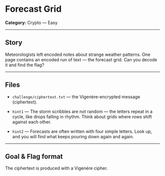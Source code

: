 #  Forecast Grid

**Category:** Crypto — Easy  

---

## Story
Meteorologists left encoded notes about strange weather patterns. One page contains an encoded run of text — the forecast grid. Can you decode it and find the flag?

---

## Files
- `challenge/ciphertext.txt` — the Vigenère-encrypted message (ciphertext).  
- `hint1` — The storm scribbles are not random — the letters repeat in a cycle, like drops falling in rhythm. Think about grids where rows shift against each other.
 
- `hint2` — Forecasts are often written with four simple letters. Look up, and you will find what keeps pouring down again and again.


---

## Goal & Flag format
The ciphertext is produced with a Vigenère cipher.
